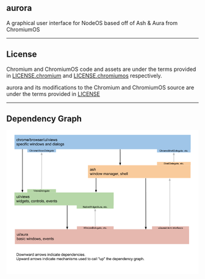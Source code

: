 ## aurora ##

A graphical user interface for NodeOS based off of Ash & Aura from ChromiumOS

----------
## License ##

Chromium and ChromiumOS code and assets are under the terms provided in [LICENSE.chromium](https://raw.githubusercontent.com/joshgarde/aurora/master/LICENSE.chromium) and [LICENSE.chromiumos](https://raw.githubusercontent.com/joshgarde/aurora/master/LICENSE.chromiumos) respectively.

aurora and its modifications to the Chromium and ChromiumOS source are under the terms provided in [LICENSE](https://raw.githubusercontent.com/joshgarde/aurora/master/LICENSE)

----------
Dependency Graph
----

![Dependency Graph](https://raw.githubusercontent.com/joshgarde/aurora/master/ChromeAshViewsAuradependencies.png)

